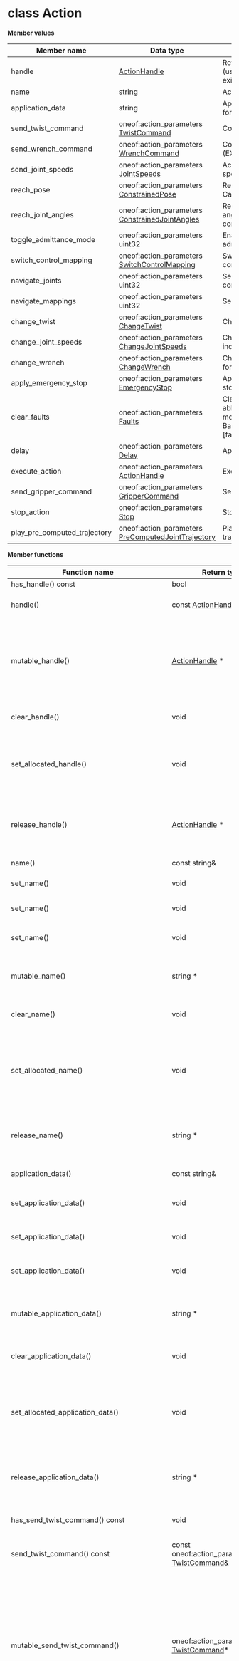 # class Action

 **Member values** 

|Member name|Data type|Description|
|-----------|---------|-----------|
|handle| [ActionHandle](ActionHandle.md#)|Reference to the action \(useful when updating an existing action\)|
|name|string|Action friendly name|
|application\_data|string|Application data \(reserved for use by Web App\)|
|send\_twist\_command|oneof:action\_parameters [TwistCommand](TwistCommand.md#)|Control the tool in velocity|
|send\_wrench\_command|oneof:action\_parameters [WrenchCommand](WrenchCommand.md#)|Control the tool in force \(EXPERIMENTAL\)|
|send\_joint\_speeds|oneof:action\_parameters [JointSpeeds](JointSpeeds.md#)|Action to control each joint speed|
|reach\_pose|oneof:action\_parameters [ConstrainedPose](ConstrainedPose.md#)|Reach a pose given Cartesian constraints|
|reach\_joint\_angles|oneof:action\_parameters [ConstrainedJointAngles](ConstrainedJointAngles.md#)|Reach a series of joint angles given angular constraints|
|toggle\_admittance\_mode|oneof:action\_parameters uint32|Enable or disable the admittance mode|
|switch\_control\_mapping|oneof:action\_parameters [SwitchControlMapping](SwitchControlMapping.md#)|Switch the active controller map|
|navigate\_joints|oneof:action\_parameters uint32|Select the next actuator to control in a map|
|navigate\_mappings|oneof:action\_parameters uint32|Select a different map|
|change\_twist|oneof:action\_parameters [ChangeTwist](ChangeTwist.md#)|Change tool twist|
|change\_joint\_speeds|oneof:action\_parameters [ChangeJointSpeeds](ChangeJointSpeeds.md#)|Change the joint speeds individually|
|change\_wrench|oneof:action\_parameters [ChangeWrench](ChangeWrench.md#)|Change the Cartesian force|
|apply\_emergency\_stop|oneof:action\_parameters [EmergencyStop](EmergencyStop.md#)|Apply robot emergency stop|
|clear\_faults|oneof:action\_parameters [Faults](Faults.md#)|Clear faults. Robot will be able to move if there is no more fault \(see BaseCyclic.BaseFeedback.\[fault\_bank\_a | fault\_bank\_b\]\)|
|delay|oneof:action\_parameters [Delay](Delay.md#)|Apply a delay|
|execute\_action|oneof:action\_parameters [ActionHandle](ActionHandle.md#)|Execute an existing action|
|send\_gripper\_command|oneof:action\_parameters [GripperCommand](GripperCommand.md#)|Send a gripper command|
|stop\_action|oneof:action\_parameters [Stop](Stop.md#)|Stop movement|
|play\_pre\_computed\_trajectory|oneof:action\_parameters [PreComputedJointTrajectory](PreComputedJointTrajectory.md#)|Play a pre-computed joint trajectory|

 **Member functions** 

|Function name|Return type|Input type|Description|
|-------------|-----------|----------|-----------|
|has\_handle\(\) const|bool|void|Returns true if handle is set.|
|handle\(\)|const [ActionHandle](ActionHandle.md#)&|void|Returns the current value of handle. If handle is not set, returns a [ActionHandle](ActionHandle.md#) with none of its fields set \(possibly handle::default\_instance\(\)\).|
|mutable\_handle\(\)| [ActionHandle](ActionHandle.md#) \*|void|Returns a pointer to the mutable [ActionHandle](ActionHandle.md#) object that stores the field's value. If the field was not set prior to the call, then the returned [ActionHandle](ActionHandle.md#) will have none of its fields set \(i.e. it will be identical to a newly-allocated [ActionHandle](ActionHandle.md#)\). After calling this, has\_handle\(\) will return true and handle\(\) will return a reference to the same instance of [ActionHandle](ActionHandle.md#).|
|clear\_handle\(\)|void|void|Clears the value of the field. After calling this, has\_handle\(\) will return false and handle\(\) will return the default value.|
|set\_allocated\_handle\(\)|void| [ActionHandle](ActionHandle.md#) \*|Sets the [ActionHandle](ActionHandle.md#) object to the field and frees the previous field value if it exists. If the [ActionHandle](ActionHandle.md#) pointer is not NULL, the message takes ownership of the allocated [ActionHandle](ActionHandle.md#) object and has\_ [ActionHandle](ActionHandle.md#)\(\) will return true. Otherwise, if the handle is NULL, the behavior is the same as calling clear\_handle\(\).|
|release\_handle\(\)| [ActionHandle](ActionHandle.md#) \*|void|Releases the ownership of the field and returns the pointer of the [ActionHandle](ActionHandle.md#) object. After calling this, caller takes the ownership of the allocated [ActionHandle](ActionHandle.md#) object, has\_handle\(\) will return false, and handle\(\) will return the default value.|
|name\(\)|const string&|void|Returns the current value of name. If name is not set, returns the empty string/empty bytes.|
|set\_name\(\)|void|const string&|Sets the value of name. After calling this, name\(\) will return a copy of value.|
|set\_name\(\)|void|string&&|\(C++11 and beyond\): Sets the value of name, moving from the passed string. After calling this, name\(\) will return a copy of value.|
|set\_name\(\)|void|const char\*|Sets the value of name using a C-style null-terminated string. After calling this, name\(\) will return a copy of value.|
|mutable\_name\(\)|string \*|void|Returns a pointer to the mutable string object that stores name's value. If the field was not set prior to the call, then the returned string will be empty. After calling this, name\(\) will return whatever value is written into the given string.|
|clear\_name\(\)|void|void|Clears the value of name. After calling this, name\(\) will return the empty string/empty bytes.|
|set\_allocated\_name\(\)|void|string\*|Sets the string object to the field and frees the previous field value if it exists. If the string pointer is not NULL, the message takes ownership of the allocated string object. The message is free to delete the allocated string object at any time, so references to the object may be invalidated. Otherwise, if the value is NULL, the behavior is the same as calling clear\_name\(\).|
|release\_name\(\)|string \*|void|Releases the ownership of name and returns the pointer of the string object. After calling this, caller takes the ownership of the allocated string object and name\(\) will return the empty string/empty bytes.|
|application\_data\(\)|const string&|void|Returns the current value of application\_data. If application\_data is not set, returns the empty string/empty bytes.|
|set\_application\_data\(\)|void|const string&|Sets the value of application\_data. After calling this, application\_data\(\) will return a copy of value.|
|set\_application\_data\(\)|void|string&&|\(C++11 and beyond\): Sets the value of application\_data, moving from the passed string. After calling this, application\_data\(\) will return a copy of value.|
|set\_application\_data\(\)|void|const char\*|Sets the value of application\_data using a C-style null-terminated string. After calling this, application\_data\(\) will return a copy of value.|
|mutable\_application\_data\(\)|string \*|void|Returns a pointer to the mutable string object that stores application\_data's value. If the field was not set prior to the call, then the returned string will be empty. After calling this, application\_data\(\) will return whatever value is written into the given string.|
|clear\_application\_data\(\)|void|void|Clears the value of application\_data. After calling this, application\_data\(\) will return the empty string/empty bytes.|
|set\_allocated\_application\_data\(\)|void|string\*|Sets the string object to the field and frees the previous field value if it exists. If the string pointer is not NULL, the message takes ownership of the allocated string object. The message is free to delete the allocated string object at any time, so references to the object may be invalidated. Otherwise, if the value is NULL, the behavior is the same as calling clear\_application\_data\(\).|
|release\_application\_data\(\)|string \*|void|Releases the ownership of application\_data and returns the pointer of the string object. After calling this, caller takes the ownership of the allocated string object and application\_data\(\) will return the empty string/empty bytes.|
|has\_send\_twist\_command\(\) const|void|void|Returns the current value of the field if oneof case is kSend\_twist\_command. Otherwise, returns oneof:action\_parameters [TwistCommand](TwistCommand.md#)::default\_instance\(\)|
|send\_twist\_command\(\) const|const oneof:action\_parameters [TwistCommand](TwistCommand.md#)&|void|Returns the current value of the field if oneof case is kSend\_twist\_command|
|mutable\_send\_twist\_command\(\)|oneof:action\_parameters [TwistCommand](TwistCommand.md#)\*|void|If any other oneof field in the same oneof is set, calls clear\_action\_parameters\(\). Sets the oneof case to kSend\_twist\_command and returns a pointer to the mutable oneof:action\_parameters [TwistCommand](TwistCommand.md#) object that stores the field's value. If the oneof case was not kSend\_twist\_command prior to the call, then the returned oneof:action\_parameters [TwistCommand](TwistCommand.md#) will have none of its fields set \(i.e. it will be identical to a newly-allocated oneof:action\_parameters [TwistCommand](TwistCommand.md#)\). After calling this, has\_send\_twist\_command\(\) will return true, send\_twist\_command\(\) will return a reference to the same instance of oneof:action\_parameters [TwistCommand](TwistCommand.md#) and action\_parameters\_case\(\) will return kSend\_twist\_command|
|clear\_send\_twist\_command\(\)|void|void|Nothing will be changed if the oneof case is not kSend\_twist\_command. If the oneof case equals kSend\_twist\_command, frees the field and clears the oneof case. has\_send\_twist\_command\(\) will return false, send\_twist\_command\(\) will return the default value and action\_parameters\_case\(\) will return ACTION\_PARAMETERS\_NOT\_SET.|
|set\_allocated\_send\_twist\_command\(\)|void|oneof:action\_parameters [TwistCommand](TwistCommand.md#)\*|Calls clear\_action\_parameters\(\). If the oneof:action\_parameters [TwistCommand](TwistCommand.md#) pointer is not NULL: Sets the oneof:action\_parameters [TwistCommand](TwistCommand.md#) object to the field and sets the oneof case to kSend\_twist\_command. The message takes ownership of the allocated oneof:action\_parameters [TwistCommand](TwistCommand.md#) object, has\_send\_twist\_command\(\) will return true and action\_parameters\_case\(\) will return kSend\_twist\_command. If the pointer is NULL, has\_send\_twist\_command\(\) will return false and action\_parameters\_case\(\) will return ACTION\_PARAMETERS\_NOT\_SET. \(The behavior is like calling clear\_action\_parameters\(\)\)|
|release\_send\_twist\_command\(\)|oneof:action\_parameters [TwistCommand](TwistCommand.md#)\*|void|Returns NULL if oneof case is not kSend\_twist\_command. If the oneof case is kSend\_twist\_command, clears the oneof case, releases the ownership of the field and returns the pointer of the action\_parameters object. After calling this, caller takes the ownership of the allocated action\_parameters object, has\_send\_twist\_command\(\) will return false, send\_twist\_command\(\) will return the default value and action\_parameters\_case\(\) will return ACTION\_PARAMETERS\_NOT\_SET.|
|has\_send\_wrench\_command\(\) const|void|void|Returns the current value of the field if oneof case is kSend\_wrench\_command. Otherwise, returns oneof:action\_parameters [WrenchCommand](WrenchCommand.md#)::default\_instance\(\)|
|send\_wrench\_command\(\) const|const oneof:action\_parameters [WrenchCommand](WrenchCommand.md#)&|void|Returns the current value of the field if oneof case is kSend\_wrench\_command|
|mutable\_send\_wrench\_command\(\)|oneof:action\_parameters [WrenchCommand](WrenchCommand.md#)\*|void|If any other oneof field in the same oneof is set, calls clear\_action\_parameters\(\). Sets the oneof case to kSend\_wrench\_command and returns a pointer to the mutable oneof:action\_parameters [WrenchCommand](WrenchCommand.md#) object that stores the field's value. If the oneof case was not kSend\_wrench\_command prior to the call, then the returned oneof:action\_parameters [WrenchCommand](WrenchCommand.md#) will have none of its fields set \(i.e. it will be identical to a newly-allocated oneof:action\_parameters [WrenchCommand](WrenchCommand.md#)\). After calling this, has\_send\_wrench\_command\(\) will return true, send\_wrench\_command\(\) will return a reference to the same instance of oneof:action\_parameters [WrenchCommand](WrenchCommand.md#) and action\_parameters\_case\(\) will return kSend\_wrench\_command|
|clear\_send\_wrench\_command\(\)|void|void|Nothing will be changed if the oneof case is not kSend\_wrench\_command. If the oneof case equals kSend\_wrench\_command, frees the field and clears the oneof case. has\_send\_wrench\_command\(\) will return false, send\_wrench\_command\(\) will return the default value and action\_parameters\_case\(\) will return ACTION\_PARAMETERS\_NOT\_SET.|
|set\_allocated\_send\_wrench\_command\(\)|void|oneof:action\_parameters [WrenchCommand](WrenchCommand.md#)\*|Calls clear\_action\_parameters\(\). If the oneof:action\_parameters [WrenchCommand](WrenchCommand.md#) pointer is not NULL: Sets the oneof:action\_parameters [WrenchCommand](WrenchCommand.md#) object to the field and sets the oneof case to kSend\_wrench\_command. The message takes ownership of the allocated oneof:action\_parameters [WrenchCommand](WrenchCommand.md#) object, has\_send\_wrench\_command\(\) will return true and action\_parameters\_case\(\) will return kSend\_wrench\_command. If the pointer is NULL, has\_send\_wrench\_command\(\) will return false and action\_parameters\_case\(\) will return ACTION\_PARAMETERS\_NOT\_SET. \(The behavior is like calling clear\_action\_parameters\(\)\)|
|release\_send\_wrench\_command\(\)|oneof:action\_parameters [WrenchCommand](WrenchCommand.md#)\*|void|Returns NULL if oneof case is not kSend\_wrench\_command. If the oneof case is kSend\_wrench\_command, clears the oneof case, releases the ownership of the field and returns the pointer of the action\_parameters object. After calling this, caller takes the ownership of the allocated action\_parameters object, has\_send\_wrench\_command\(\) will return false, send\_wrench\_command\(\) will return the default value and action\_parameters\_case\(\) will return ACTION\_PARAMETERS\_NOT\_SET.|
|has\_send\_joint\_speeds\(\) const|void|void|Returns the current value of the field if oneof case is kSend\_joint\_speeds. Otherwise, returns oneof:action\_parameters [JointSpeeds](JointSpeeds.md#)::default\_instance\(\)|
|send\_joint\_speeds\(\) const|const oneof:action\_parameters [JointSpeeds](JointSpeeds.md#)&|void|Returns the current value of the field if oneof case is kSend\_joint\_speeds|
|mutable\_send\_joint\_speeds\(\)|oneof:action\_parameters [JointSpeeds](JointSpeeds.md#)\*|void|If any other oneof field in the same oneof is set, calls clear\_action\_parameters\(\). Sets the oneof case to kSend\_joint\_speeds and returns a pointer to the mutable oneof:action\_parameters [JointSpeeds](JointSpeeds.md#) object that stores the field's value. If the oneof case was not kSend\_joint\_speeds prior to the call, then the returned oneof:action\_parameters [JointSpeeds](JointSpeeds.md#) will have none of its fields set \(i.e. it will be identical to a newly-allocated oneof:action\_parameters [JointSpeeds](JointSpeeds.md#)\). After calling this, has\_send\_joint\_speeds\(\) will return true, send\_joint\_speeds\(\) will return a reference to the same instance of oneof:action\_parameters [JointSpeeds](JointSpeeds.md#) and action\_parameters\_case\(\) will return kSend\_joint\_speeds|
|clear\_send\_joint\_speeds\(\)|void|void|Nothing will be changed if the oneof case is not kSend\_joint\_speeds. If the oneof case equals kSend\_joint\_speeds, frees the field and clears the oneof case. has\_send\_joint\_speeds\(\) will return false, send\_joint\_speeds\(\) will return the default value and action\_parameters\_case\(\) will return ACTION\_PARAMETERS\_NOT\_SET.|
|set\_allocated\_send\_joint\_speeds\(\)|void|oneof:action\_parameters [JointSpeeds](JointSpeeds.md#)\*|Calls clear\_action\_parameters\(\). If the oneof:action\_parameters [JointSpeeds](JointSpeeds.md#) pointer is not NULL: Sets the oneof:action\_parameters [JointSpeeds](JointSpeeds.md#) object to the field and sets the oneof case to kSend\_joint\_speeds. The message takes ownership of the allocated oneof:action\_parameters [JointSpeeds](JointSpeeds.md#) object, has\_send\_joint\_speeds\(\) will return true and action\_parameters\_case\(\) will return kSend\_joint\_speeds. If the pointer is NULL, has\_send\_joint\_speeds\(\) will return false and action\_parameters\_case\(\) will return ACTION\_PARAMETERS\_NOT\_SET. \(The behavior is like calling clear\_action\_parameters\(\)\)|
|release\_send\_joint\_speeds\(\)|oneof:action\_parameters [JointSpeeds](JointSpeeds.md#)\*|void|Returns NULL if oneof case is not kSend\_joint\_speeds. If the oneof case is kSend\_joint\_speeds, clears the oneof case, releases the ownership of the field and returns the pointer of the action\_parameters object. After calling this, caller takes the ownership of the allocated action\_parameters object, has\_send\_joint\_speeds\(\) will return false, send\_joint\_speeds\(\) will return the default value and action\_parameters\_case\(\) will return ACTION\_PARAMETERS\_NOT\_SET.|
|has\_reach\_pose\(\) const|void|void|Returns the current value of the field if oneof case is kReach\_pose. Otherwise, returns oneof:action\_parameters [ConstrainedPose](ConstrainedPose.md#)::default\_instance\(\)|
|reach\_pose\(\) const|const oneof:action\_parameters [ConstrainedPose](ConstrainedPose.md#)&|void|Returns the current value of the field if oneof case is kReach\_pose|
|mutable\_reach\_pose\(\)|oneof:action\_parameters [ConstrainedPose](ConstrainedPose.md#)\*|void|If any other oneof field in the same oneof is set, calls clear\_action\_parameters\(\). Sets the oneof case to kReach\_pose and returns a pointer to the mutable oneof:action\_parameters [ConstrainedPose](ConstrainedPose.md#) object that stores the field's value. If the oneof case was not kReach\_pose prior to the call, then the returned oneof:action\_parameters [ConstrainedPose](ConstrainedPose.md#) will have none of its fields set \(i.e. it will be identical to a newly-allocated oneof:action\_parameters [ConstrainedPose](ConstrainedPose.md#)\). After calling this, has\_reach\_pose\(\) will return true, reach\_pose\(\) will return a reference to the same instance of oneof:action\_parameters [ConstrainedPose](ConstrainedPose.md#) and action\_parameters\_case\(\) will return kReach\_pose|
|clear\_reach\_pose\(\)|void|void|Nothing will be changed if the oneof case is not kReach\_pose. If the oneof case equals kReach\_pose, frees the field and clears the oneof case. has\_reach\_pose\(\) will return false, reach\_pose\(\) will return the default value and action\_parameters\_case\(\) will return ACTION\_PARAMETERS\_NOT\_SET.|
|set\_allocated\_reach\_pose\(\)|void|oneof:action\_parameters [ConstrainedPose](ConstrainedPose.md#)\*|Calls clear\_action\_parameters\(\). If the oneof:action\_parameters [ConstrainedPose](ConstrainedPose.md#) pointer is not NULL: Sets the oneof:action\_parameters [ConstrainedPose](ConstrainedPose.md#) object to the field and sets the oneof case to kReach\_pose. The message takes ownership of the allocated oneof:action\_parameters [ConstrainedPose](ConstrainedPose.md#) object, has\_reach\_pose\(\) will return true and action\_parameters\_case\(\) will return kReach\_pose. If the pointer is NULL, has\_reach\_pose\(\) will return false and action\_parameters\_case\(\) will return ACTION\_PARAMETERS\_NOT\_SET. \(The behavior is like calling clear\_action\_parameters\(\)\)|
|release\_reach\_pose\(\)|oneof:action\_parameters [ConstrainedPose](ConstrainedPose.md#)\*|void|Returns NULL if oneof case is not kReach\_pose. If the oneof case is kReach\_pose, clears the oneof case, releases the ownership of the field and returns the pointer of the action\_parameters object. After calling this, caller takes the ownership of the allocated action\_parameters object, has\_reach\_pose\(\) will return false, reach\_pose\(\) will return the default value and action\_parameters\_case\(\) will return ACTION\_PARAMETERS\_NOT\_SET.|
|has\_reach\_joint\_angles\(\) const|void|void|Returns the current value of the field if oneof case is kReach\_joint\_angles. Otherwise, returns oneof:action\_parameters [ConstrainedJointAngles](ConstrainedJointAngles.md#)::default\_instance\(\)|
|reach\_joint\_angles\(\) const|const oneof:action\_parameters [ConstrainedJointAngles](ConstrainedJointAngles.md#)&|void|Returns the current value of the field if oneof case is kReach\_joint\_angles|
|mutable\_reach\_joint\_angles\(\)|oneof:action\_parameters [ConstrainedJointAngles](ConstrainedJointAngles.md#)\*|void|If any other oneof field in the same oneof is set, calls clear\_action\_parameters\(\). Sets the oneof case to kReach\_joint\_angles and returns a pointer to the mutable oneof:action\_parameters [ConstrainedJointAngles](ConstrainedJointAngles.md#) object that stores the field's value. If the oneof case was not kReach\_joint\_angles prior to the call, then the returned oneof:action\_parameters [ConstrainedJointAngles](ConstrainedJointAngles.md#) will have none of its fields set \(i.e. it will be identical to a newly-allocated oneof:action\_parameters [ConstrainedJointAngles](ConstrainedJointAngles.md#)\). After calling this, has\_reach\_joint\_angles\(\) will return true, reach\_joint\_angles\(\) will return a reference to the same instance of oneof:action\_parameters [ConstrainedJointAngles](ConstrainedJointAngles.md#) and action\_parameters\_case\(\) will return kReach\_joint\_angles|
|clear\_reach\_joint\_angles\(\)|void|void|Nothing will be changed if the oneof case is not kReach\_joint\_angles. If the oneof case equals kReach\_joint\_angles, frees the field and clears the oneof case. has\_reach\_joint\_angles\(\) will return false, reach\_joint\_angles\(\) will return the default value and action\_parameters\_case\(\) will return ACTION\_PARAMETERS\_NOT\_SET.|
|set\_allocated\_reach\_joint\_angles\(\)|void|oneof:action\_parameters [ConstrainedJointAngles](ConstrainedJointAngles.md#)\*|Calls clear\_action\_parameters\(\). If the oneof:action\_parameters [ConstrainedJointAngles](ConstrainedJointAngles.md#) pointer is not NULL: Sets the oneof:action\_parameters [ConstrainedJointAngles](ConstrainedJointAngles.md#) object to the field and sets the oneof case to kReach\_joint\_angles. The message takes ownership of the allocated oneof:action\_parameters [ConstrainedJointAngles](ConstrainedJointAngles.md#) object, has\_reach\_joint\_angles\(\) will return true and action\_parameters\_case\(\) will return kReach\_joint\_angles. If the pointer is NULL, has\_reach\_joint\_angles\(\) will return false and action\_parameters\_case\(\) will return ACTION\_PARAMETERS\_NOT\_SET. \(The behavior is like calling clear\_action\_parameters\(\)\)|
|release\_reach\_joint\_angles\(\)|oneof:action\_parameters [ConstrainedJointAngles](ConstrainedJointAngles.md#)\*|void|Returns NULL if oneof case is not kReach\_joint\_angles. If the oneof case is kReach\_joint\_angles, clears the oneof case, releases the ownership of the field and returns the pointer of the action\_parameters object. After calling this, caller takes the ownership of the allocated action\_parameters object, has\_reach\_joint\_angles\(\) will return false, reach\_joint\_angles\(\) will return the default value and action\_parameters\_case\(\) will return ACTION\_PARAMETERS\_NOT\_SET.|
|set\_toggle\_admittance\_mode\(\)|void|oneof:action\_parameters uint32|If any other oneof field in the same oneof is set, calls clear\_action\_parameters\(\). Sets the value of this field and sets the oneof case to kToggle\_admittance\_mode.|
|toggle\_admittance\_mode\(\) const|oneof:action\_parameters uint32|void|Returns the current value of the field if oneof case is kToggle\_admittance\_mode. Otherwise, returns the default value.|
|clear\_toggle\_admittance\_mode\(\)|void|void|Nothing will be changed if the oneof case is not kToggle\_admittance\_mode. If the oneof case is kToggle\_admittance\_mode, clears the value of the field and the oneof case|
|has\_switch\_control\_mapping\(\) const|void|void|Returns the current value of the field if oneof case is kSwitch\_control\_mapping. Otherwise, returns oneof:action\_parameters [SwitchControlMapping](SwitchControlMapping.md#)::default\_instance\(\)|
|switch\_control\_mapping\(\) const|const oneof:action\_parameters [SwitchControlMapping](SwitchControlMapping.md#)&|void|Returns the current value of the field if oneof case is kSwitch\_control\_mapping|
|mutable\_switch\_control\_mapping\(\)|oneof:action\_parameters [SwitchControlMapping](SwitchControlMapping.md#)\*|void|If any other oneof field in the same oneof is set, calls clear\_action\_parameters\(\). Sets the oneof case to kSwitch\_control\_mapping and returns a pointer to the mutable oneof:action\_parameters [SwitchControlMapping](SwitchControlMapping.md#) object that stores the field's value. If the oneof case was not kSwitch\_control\_mapping prior to the call, then the returned oneof:action\_parameters [SwitchControlMapping](SwitchControlMapping.md#) will have none of its fields set \(i.e. it will be identical to a newly-allocated oneof:action\_parameters [SwitchControlMapping](SwitchControlMapping.md#)\). After calling this, has\_switch\_control\_mapping\(\) will return true, switch\_control\_mapping\(\) will return a reference to the same instance of oneof:action\_parameters [SwitchControlMapping](SwitchControlMapping.md#) and action\_parameters\_case\(\) will return kSwitch\_control\_mapping|
|clear\_switch\_control\_mapping\(\)|void|void|Nothing will be changed if the oneof case is not kSwitch\_control\_mapping. If the oneof case equals kSwitch\_control\_mapping, frees the field and clears the oneof case. has\_switch\_control\_mapping\(\) will return false, switch\_control\_mapping\(\) will return the default value and action\_parameters\_case\(\) will return ACTION\_PARAMETERS\_NOT\_SET.|
|set\_allocated\_switch\_control\_mapping\(\)|void|oneof:action\_parameters [SwitchControlMapping](SwitchControlMapping.md#)\*|Calls clear\_action\_parameters\(\). If the oneof:action\_parameters [SwitchControlMapping](SwitchControlMapping.md#) pointer is not NULL: Sets the oneof:action\_parameters [SwitchControlMapping](SwitchControlMapping.md#) object to the field and sets the oneof case to kSwitch\_control\_mapping. The message takes ownership of the allocated oneof:action\_parameters [SwitchControlMapping](SwitchControlMapping.md#) object, has\_switch\_control\_mapping\(\) will return true and action\_parameters\_case\(\) will return kSwitch\_control\_mapping. If the pointer is NULL, has\_switch\_control\_mapping\(\) will return false and action\_parameters\_case\(\) will return ACTION\_PARAMETERS\_NOT\_SET. \(The behavior is like calling clear\_action\_parameters\(\)\)|
|release\_switch\_control\_mapping\(\)|oneof:action\_parameters [SwitchControlMapping](SwitchControlMapping.md#)\*|void|Returns NULL if oneof case is not kSwitch\_control\_mapping. If the oneof case is kSwitch\_control\_mapping, clears the oneof case, releases the ownership of the field and returns the pointer of the action\_parameters object. After calling this, caller takes the ownership of the allocated action\_parameters object, has\_switch\_control\_mapping\(\) will return false, switch\_control\_mapping\(\) will return the default value and action\_parameters\_case\(\) will return ACTION\_PARAMETERS\_NOT\_SET.|
|set\_navigate\_joints\(\)|void|oneof:action\_parameters uint32|If any other oneof field in the same oneof is set, calls clear\_action\_parameters\(\). Sets the value of this field and sets the oneof case to kNavigate\_joints.|
|navigate\_joints\(\) const|oneof:action\_parameters uint32|void|Returns the current value of the field if oneof case is kNavigate\_joints. Otherwise, returns the default value.|
|clear\_navigate\_joints\(\)|void|void|Nothing will be changed if the oneof case is not kNavigate\_joints. If the oneof case is kNavigate\_joints, clears the value of the field and the oneof case|
|set\_navigate\_mappings\(\)|void|oneof:action\_parameters uint32|If any other oneof field in the same oneof is set, calls clear\_action\_parameters\(\). Sets the value of this field and sets the oneof case to kNavigate\_mappings.|
|navigate\_mappings\(\) const|oneof:action\_parameters uint32|void|Returns the current value of the field if oneof case is kNavigate\_mappings. Otherwise, returns the default value.|
|clear\_navigate\_mappings\(\)|void|void|Nothing will be changed if the oneof case is not kNavigate\_mappings. If the oneof case is kNavigate\_mappings, clears the value of the field and the oneof case|
|has\_change\_twist\(\) const|void|void|Returns the current value of the field if oneof case is kChange\_twist. Otherwise, returns oneof:action\_parameters [ChangeTwist](ChangeTwist.md#)::default\_instance\(\)|
|change\_twist\(\) const|const oneof:action\_parameters [ChangeTwist](ChangeTwist.md#)&|void|Returns the current value of the field if oneof case is kChange\_twist|
|mutable\_change\_twist\(\)|oneof:action\_parameters [ChangeTwist](ChangeTwist.md#)\*|void|If any other oneof field in the same oneof is set, calls clear\_action\_parameters\(\). Sets the oneof case to kChange\_twist and returns a pointer to the mutable oneof:action\_parameters [ChangeTwist](ChangeTwist.md#) object that stores the field's value. If the oneof case was not kChange\_twist prior to the call, then the returned oneof:action\_parameters [ChangeTwist](ChangeTwist.md#) will have none of its fields set \(i.e. it will be identical to a newly-allocated oneof:action\_parameters [ChangeTwist](ChangeTwist.md#)\). After calling this, has\_change\_twist\(\) will return true, change\_twist\(\) will return a reference to the same instance of oneof:action\_parameters [ChangeTwist](ChangeTwist.md#) and action\_parameters\_case\(\) will return kChange\_twist|
|clear\_change\_twist\(\)|void|void|Nothing will be changed if the oneof case is not kChange\_twist. If the oneof case equals kChange\_twist, frees the field and clears the oneof case. has\_change\_twist\(\) will return false, change\_twist\(\) will return the default value and action\_parameters\_case\(\) will return ACTION\_PARAMETERS\_NOT\_SET.|
|set\_allocated\_change\_twist\(\)|void|oneof:action\_parameters [ChangeTwist](ChangeTwist.md#)\*|Calls clear\_action\_parameters\(\). If the oneof:action\_parameters [ChangeTwist](ChangeTwist.md#) pointer is not NULL: Sets the oneof:action\_parameters [ChangeTwist](ChangeTwist.md#) object to the field and sets the oneof case to kChange\_twist. The message takes ownership of the allocated oneof:action\_parameters [ChangeTwist](ChangeTwist.md#) object, has\_change\_twist\(\) will return true and action\_parameters\_case\(\) will return kChange\_twist. If the pointer is NULL, has\_change\_twist\(\) will return false and action\_parameters\_case\(\) will return ACTION\_PARAMETERS\_NOT\_SET. \(The behavior is like calling clear\_action\_parameters\(\)\)|
|release\_change\_twist\(\)|oneof:action\_parameters [ChangeTwist](ChangeTwist.md#)\*|void|Returns NULL if oneof case is not kChange\_twist. If the oneof case is kChange\_twist, clears the oneof case, releases the ownership of the field and returns the pointer of the action\_parameters object. After calling this, caller takes the ownership of the allocated action\_parameters object, has\_change\_twist\(\) will return false, change\_twist\(\) will return the default value and action\_parameters\_case\(\) will return ACTION\_PARAMETERS\_NOT\_SET.|
|has\_change\_joint\_speeds\(\) const|void|void|Returns the current value of the field if oneof case is kChange\_joint\_speeds. Otherwise, returns oneof:action\_parameters [ChangeJointSpeeds](ChangeJointSpeeds.md#)::default\_instance\(\)|
|change\_joint\_speeds\(\) const|const oneof:action\_parameters [ChangeJointSpeeds](ChangeJointSpeeds.md#)&|void|Returns the current value of the field if oneof case is kChange\_joint\_speeds|
|mutable\_change\_joint\_speeds\(\)|oneof:action\_parameters [ChangeJointSpeeds](ChangeJointSpeeds.md#)\*|void|If any other oneof field in the same oneof is set, calls clear\_action\_parameters\(\). Sets the oneof case to kChange\_joint\_speeds and returns a pointer to the mutable oneof:action\_parameters [ChangeJointSpeeds](ChangeJointSpeeds.md#) object that stores the field's value. If the oneof case was not kChange\_joint\_speeds prior to the call, then the returned oneof:action\_parameters [ChangeJointSpeeds](ChangeJointSpeeds.md#) will have none of its fields set \(i.e. it will be identical to a newly-allocated oneof:action\_parameters [ChangeJointSpeeds](ChangeJointSpeeds.md#)\). After calling this, has\_change\_joint\_speeds\(\) will return true, change\_joint\_speeds\(\) will return a reference to the same instance of oneof:action\_parameters [ChangeJointSpeeds](ChangeJointSpeeds.md#) and action\_parameters\_case\(\) will return kChange\_joint\_speeds|
|clear\_change\_joint\_speeds\(\)|void|void|Nothing will be changed if the oneof case is not kChange\_joint\_speeds. If the oneof case equals kChange\_joint\_speeds, frees the field and clears the oneof case. has\_change\_joint\_speeds\(\) will return false, change\_joint\_speeds\(\) will return the default value and action\_parameters\_case\(\) will return ACTION\_PARAMETERS\_NOT\_SET.|
|set\_allocated\_change\_joint\_speeds\(\)|void|oneof:action\_parameters [ChangeJointSpeeds](ChangeJointSpeeds.md#)\*|Calls clear\_action\_parameters\(\). If the oneof:action\_parameters [ChangeJointSpeeds](ChangeJointSpeeds.md#) pointer is not NULL: Sets the oneof:action\_parameters [ChangeJointSpeeds](ChangeJointSpeeds.md#) object to the field and sets the oneof case to kChange\_joint\_speeds. The message takes ownership of the allocated oneof:action\_parameters [ChangeJointSpeeds](ChangeJointSpeeds.md#) object, has\_change\_joint\_speeds\(\) will return true and action\_parameters\_case\(\) will return kChange\_joint\_speeds. If the pointer is NULL, has\_change\_joint\_speeds\(\) will return false and action\_parameters\_case\(\) will return ACTION\_PARAMETERS\_NOT\_SET. \(The behavior is like calling clear\_action\_parameters\(\)\)|
|release\_change\_joint\_speeds\(\)|oneof:action\_parameters [ChangeJointSpeeds](ChangeJointSpeeds.md#)\*|void|Returns NULL if oneof case is not kChange\_joint\_speeds. If the oneof case is kChange\_joint\_speeds, clears the oneof case, releases the ownership of the field and returns the pointer of the action\_parameters object. After calling this, caller takes the ownership of the allocated action\_parameters object, has\_change\_joint\_speeds\(\) will return false, change\_joint\_speeds\(\) will return the default value and action\_parameters\_case\(\) will return ACTION\_PARAMETERS\_NOT\_SET.|
|has\_change\_wrench\(\) const|void|void|Returns the current value of the field if oneof case is kChange\_wrench. Otherwise, returns oneof:action\_parameters [ChangeWrench](ChangeWrench.md#)::default\_instance\(\)|
|change\_wrench\(\) const|const oneof:action\_parameters [ChangeWrench](ChangeWrench.md#)&|void|Returns the current value of the field if oneof case is kChange\_wrench|
|mutable\_change\_wrench\(\)|oneof:action\_parameters [ChangeWrench](ChangeWrench.md#)\*|void|If any other oneof field in the same oneof is set, calls clear\_action\_parameters\(\). Sets the oneof case to kChange\_wrench and returns a pointer to the mutable oneof:action\_parameters [ChangeWrench](ChangeWrench.md#) object that stores the field's value. If the oneof case was not kChange\_wrench prior to the call, then the returned oneof:action\_parameters [ChangeWrench](ChangeWrench.md#) will have none of its fields set \(i.e. it will be identical to a newly-allocated oneof:action\_parameters [ChangeWrench](ChangeWrench.md#)\). After calling this, has\_change\_wrench\(\) will return true, change\_wrench\(\) will return a reference to the same instance of oneof:action\_parameters [ChangeWrench](ChangeWrench.md#) and action\_parameters\_case\(\) will return kChange\_wrench|
|clear\_change\_wrench\(\)|void|void|Nothing will be changed if the oneof case is not kChange\_wrench. If the oneof case equals kChange\_wrench, frees the field and clears the oneof case. has\_change\_wrench\(\) will return false, change\_wrench\(\) will return the default value and action\_parameters\_case\(\) will return ACTION\_PARAMETERS\_NOT\_SET.|
|set\_allocated\_change\_wrench\(\)|void|oneof:action\_parameters [ChangeWrench](ChangeWrench.md#)\*|Calls clear\_action\_parameters\(\). If the oneof:action\_parameters [ChangeWrench](ChangeWrench.md#) pointer is not NULL: Sets the oneof:action\_parameters [ChangeWrench](ChangeWrench.md#) object to the field and sets the oneof case to kChange\_wrench. The message takes ownership of the allocated oneof:action\_parameters [ChangeWrench](ChangeWrench.md#) object, has\_change\_wrench\(\) will return true and action\_parameters\_case\(\) will return kChange\_wrench. If the pointer is NULL, has\_change\_wrench\(\) will return false and action\_parameters\_case\(\) will return ACTION\_PARAMETERS\_NOT\_SET. \(The behavior is like calling clear\_action\_parameters\(\)\)|
|release\_change\_wrench\(\)|oneof:action\_parameters [ChangeWrench](ChangeWrench.md#)\*|void|Returns NULL if oneof case is not kChange\_wrench. If the oneof case is kChange\_wrench, clears the oneof case, releases the ownership of the field and returns the pointer of the action\_parameters object. After calling this, caller takes the ownership of the allocated action\_parameters object, has\_change\_wrench\(\) will return false, change\_wrench\(\) will return the default value and action\_parameters\_case\(\) will return ACTION\_PARAMETERS\_NOT\_SET.|
|has\_apply\_emergency\_stop\(\) const|void|void|Returns the current value of the field if oneof case is kApply\_emergency\_stop. Otherwise, returns oneof:action\_parameters [EmergencyStop](EmergencyStop.md#)::default\_instance\(\)|
|apply\_emergency\_stop\(\) const|const oneof:action\_parameters [EmergencyStop](EmergencyStop.md#)&|void|Returns the current value of the field if oneof case is kApply\_emergency\_stop|
|mutable\_apply\_emergency\_stop\(\)|oneof:action\_parameters [EmergencyStop](EmergencyStop.md#)\*|void|If any other oneof field in the same oneof is set, calls clear\_action\_parameters\(\). Sets the oneof case to kApply\_emergency\_stop and returns a pointer to the mutable oneof:action\_parameters [EmergencyStop](EmergencyStop.md#) object that stores the field's value. If the oneof case was not kApply\_emergency\_stop prior to the call, then the returned oneof:action\_parameters [EmergencyStop](EmergencyStop.md#) will have none of its fields set \(i.e. it will be identical to a newly-allocated oneof:action\_parameters [EmergencyStop](EmergencyStop.md#)\). After calling this, has\_apply\_emergency\_stop\(\) will return true, apply\_emergency\_stop\(\) will return a reference to the same instance of oneof:action\_parameters [EmergencyStop](EmergencyStop.md#) and action\_parameters\_case\(\) will return kApply\_emergency\_stop|
|clear\_apply\_emergency\_stop\(\)|void|void|Nothing will be changed if the oneof case is not kApply\_emergency\_stop. If the oneof case equals kApply\_emergency\_stop, frees the field and clears the oneof case. has\_apply\_emergency\_stop\(\) will return false, apply\_emergency\_stop\(\) will return the default value and action\_parameters\_case\(\) will return ACTION\_PARAMETERS\_NOT\_SET.|
|set\_allocated\_apply\_emergency\_stop\(\)|void|oneof:action\_parameters [EmergencyStop](EmergencyStop.md#)\*|Calls clear\_action\_parameters\(\). If the oneof:action\_parameters [EmergencyStop](EmergencyStop.md#) pointer is not NULL: Sets the oneof:action\_parameters [EmergencyStop](EmergencyStop.md#) object to the field and sets the oneof case to kApply\_emergency\_stop. The message takes ownership of the allocated oneof:action\_parameters [EmergencyStop](EmergencyStop.md#) object, has\_apply\_emergency\_stop\(\) will return true and action\_parameters\_case\(\) will return kApply\_emergency\_stop. If the pointer is NULL, has\_apply\_emergency\_stop\(\) will return false and action\_parameters\_case\(\) will return ACTION\_PARAMETERS\_NOT\_SET. \(The behavior is like calling clear\_action\_parameters\(\)\)|
|release\_apply\_emergency\_stop\(\)|oneof:action\_parameters [EmergencyStop](EmergencyStop.md#)\*|void|Returns NULL if oneof case is not kApply\_emergency\_stop. If the oneof case is kApply\_emergency\_stop, clears the oneof case, releases the ownership of the field and returns the pointer of the action\_parameters object. After calling this, caller takes the ownership of the allocated action\_parameters object, has\_apply\_emergency\_stop\(\) will return false, apply\_emergency\_stop\(\) will return the default value and action\_parameters\_case\(\) will return ACTION\_PARAMETERS\_NOT\_SET.|
|has\_clear\_faults\(\) const|void|void|Returns the current value of the field if oneof case is kClear\_faults. Otherwise, returns oneof:action\_parameters [Faults](Faults.md#)::default\_instance\(\)|
|clear\_faults\(\) const|const oneof:action\_parameters [Faults](Faults.md#)&|void|Returns the current value of the field if oneof case is kClear\_faults|
|mutable\_clear\_faults\(\)|oneof:action\_parameters [Faults](Faults.md#)\*|void|If any other oneof field in the same oneof is set, calls clear\_action\_parameters\(\). Sets the oneof case to kClear\_faults and returns a pointer to the mutable oneof:action\_parameters [Faults](Faults.md#) object that stores the field's value. If the oneof case was not kClear\_faults prior to the call, then the returned oneof:action\_parameters [Faults](Faults.md#) will have none of its fields set \(i.e. it will be identical to a newly-allocated oneof:action\_parameters [Faults](Faults.md#)\). After calling this, has\_clear\_faults\(\) will return true, clear\_faults\(\) will return a reference to the same instance of oneof:action\_parameters [Faults](Faults.md#) and action\_parameters\_case\(\) will return kClear\_faults|
|clear\_clear\_faults\(\)|void|void|Nothing will be changed if the oneof case is not kClear\_faults. If the oneof case equals kClear\_faults, frees the field and clears the oneof case. has\_clear\_faults\(\) will return false, clear\_faults\(\) will return the default value and action\_parameters\_case\(\) will return ACTION\_PARAMETERS\_NOT\_SET.|
|set\_allocated\_clear\_faults\(\)|void|oneof:action\_parameters [Faults](Faults.md#)\*|Calls clear\_action\_parameters\(\). If the oneof:action\_parameters [Faults](Faults.md#) pointer is not NULL: Sets the oneof:action\_parameters [Faults](Faults.md#) object to the field and sets the oneof case to kClear\_faults. The message takes ownership of the allocated oneof:action\_parameters [Faults](Faults.md#) object, has\_clear\_faults\(\) will return true and action\_parameters\_case\(\) will return kClear\_faults. If the pointer is NULL, has\_clear\_faults\(\) will return false and action\_parameters\_case\(\) will return ACTION\_PARAMETERS\_NOT\_SET. \(The behavior is like calling clear\_action\_parameters\(\)\)|
|release\_clear\_faults\(\)|oneof:action\_parameters [Faults](Faults.md#)\*|void|Returns NULL if oneof case is not kClear\_faults. If the oneof case is kClear\_faults, clears the oneof case, releases the ownership of the field and returns the pointer of the action\_parameters object. After calling this, caller takes the ownership of the allocated action\_parameters object, has\_clear\_faults\(\) will return false, clear\_faults\(\) will return the default value and action\_parameters\_case\(\) will return ACTION\_PARAMETERS\_NOT\_SET.|
|has\_delay\(\) const|void|void|Returns the current value of the field if oneof case is kDelay. Otherwise, returns oneof:action\_parameters [Delay](Delay.md#)::default\_instance\(\)|
|delay\(\) const|const oneof:action\_parameters [Delay](Delay.md#)&|void|Returns the current value of the field if oneof case is kDelay|
|mutable\_delay\(\)|oneof:action\_parameters [Delay](Delay.md#)\*|void|If any other oneof field in the same oneof is set, calls clear\_action\_parameters\(\). Sets the oneof case to kDelay and returns a pointer to the mutable oneof:action\_parameters [Delay](Delay.md#) object that stores the field's value. If the oneof case was not kDelay prior to the call, then the returned oneof:action\_parameters [Delay](Delay.md#) will have none of its fields set \(i.e. it will be identical to a newly-allocated oneof:action\_parameters [Delay](Delay.md#)\). After calling this, has\_delay\(\) will return true, delay\(\) will return a reference to the same instance of oneof:action\_parameters [Delay](Delay.md#) and action\_parameters\_case\(\) will return kDelay|
|clear\_delay\(\)|void|void|Nothing will be changed if the oneof case is not kDelay. If the oneof case equals kDelay, frees the field and clears the oneof case. has\_delay\(\) will return false, delay\(\) will return the default value and action\_parameters\_case\(\) will return ACTION\_PARAMETERS\_NOT\_SET.|
|set\_allocated\_delay\(\)|void|oneof:action\_parameters [Delay](Delay.md#)\*|Calls clear\_action\_parameters\(\). If the oneof:action\_parameters [Delay](Delay.md#) pointer is not NULL: Sets the oneof:action\_parameters [Delay](Delay.md#) object to the field and sets the oneof case to kDelay. The message takes ownership of the allocated oneof:action\_parameters [Delay](Delay.md#) object, has\_delay\(\) will return true and action\_parameters\_case\(\) will return kDelay. If the pointer is NULL, has\_delay\(\) will return false and action\_parameters\_case\(\) will return ACTION\_PARAMETERS\_NOT\_SET. \(The behavior is like calling clear\_action\_parameters\(\)\)|
|release\_delay\(\)|oneof:action\_parameters [Delay](Delay.md#)\*|void|Returns NULL if oneof case is not kDelay. If the oneof case is kDelay, clears the oneof case, releases the ownership of the field and returns the pointer of the action\_parameters object. After calling this, caller takes the ownership of the allocated action\_parameters object, has\_delay\(\) will return false, delay\(\) will return the default value and action\_parameters\_case\(\) will return ACTION\_PARAMETERS\_NOT\_SET.|
|has\_execute\_action\(\) const|void|void|Returns the current value of the field if oneof case is kExecute\_action. Otherwise, returns oneof:action\_parameters [ActionHandle](ActionHandle.md#)::default\_instance\(\)|
|execute\_action\(\) const|const oneof:action\_parameters [ActionHandle](ActionHandle.md#)&|void|Returns the current value of the field if oneof case is kExecute\_action|
|mutable\_execute\_action\(\)|oneof:action\_parameters [ActionHandle](ActionHandle.md#)\*|void|If any other oneof field in the same oneof is set, calls clear\_action\_parameters\(\). Sets the oneof case to kExecute\_action and returns a pointer to the mutable oneof:action\_parameters [ActionHandle](ActionHandle.md#) object that stores the field's value. If the oneof case was not kExecute\_action prior to the call, then the returned oneof:action\_parameters [ActionHandle](ActionHandle.md#) will have none of its fields set \(i.e. it will be identical to a newly-allocated oneof:action\_parameters [ActionHandle](ActionHandle.md#)\). After calling this, has\_execute\_action\(\) will return true, execute\_action\(\) will return a reference to the same instance of oneof:action\_parameters [ActionHandle](ActionHandle.md#) and action\_parameters\_case\(\) will return kExecute\_action|
|clear\_execute\_action\(\)|void|void|Nothing will be changed if the oneof case is not kExecute\_action. If the oneof case equals kExecute\_action, frees the field and clears the oneof case. has\_execute\_action\(\) will return false, execute\_action\(\) will return the default value and action\_parameters\_case\(\) will return ACTION\_PARAMETERS\_NOT\_SET.|
|set\_allocated\_execute\_action\(\)|void|oneof:action\_parameters [ActionHandle](ActionHandle.md#)\*|Calls clear\_action\_parameters\(\). If the oneof:action\_parameters [ActionHandle](ActionHandle.md#) pointer is not NULL: Sets the oneof:action\_parameters [ActionHandle](ActionHandle.md#) object to the field and sets the oneof case to kExecute\_action. The message takes ownership of the allocated oneof:action\_parameters [ActionHandle](ActionHandle.md#) object, has\_execute\_action\(\) will return true and action\_parameters\_case\(\) will return kExecute\_action. If the pointer is NULL, has\_execute\_action\(\) will return false and action\_parameters\_case\(\) will return ACTION\_PARAMETERS\_NOT\_SET. \(The behavior is like calling clear\_action\_parameters\(\)\)|
|release\_execute\_action\(\)|oneof:action\_parameters [ActionHandle](ActionHandle.md#)\*|void|Returns NULL if oneof case is not kExecute\_action. If the oneof case is kExecute\_action, clears the oneof case, releases the ownership of the field and returns the pointer of the action\_parameters object. After calling this, caller takes the ownership of the allocated action\_parameters object, has\_execute\_action\(\) will return false, execute\_action\(\) will return the default value and action\_parameters\_case\(\) will return ACTION\_PARAMETERS\_NOT\_SET.|
|has\_send\_gripper\_command\(\) const|void|void|Returns the current value of the field if oneof case is kSend\_gripper\_command. Otherwise, returns oneof:action\_parameters [GripperCommand](GripperCommand.md#)::default\_instance\(\)|
|send\_gripper\_command\(\) const|const oneof:action\_parameters [GripperCommand](GripperCommand.md#)&|void|Returns the current value of the field if oneof case is kSend\_gripper\_command|
|mutable\_send\_gripper\_command\(\)|oneof:action\_parameters [GripperCommand](GripperCommand.md#)\*|void|If any other oneof field in the same oneof is set, calls clear\_action\_parameters\(\). Sets the oneof case to kSend\_gripper\_command and returns a pointer to the mutable oneof:action\_parameters [GripperCommand](GripperCommand.md#) object that stores the field's value. If the oneof case was not kSend\_gripper\_command prior to the call, then the returned oneof:action\_parameters [GripperCommand](GripperCommand.md#) will have none of its fields set \(i.e. it will be identical to a newly-allocated oneof:action\_parameters [GripperCommand](GripperCommand.md#)\). After calling this, has\_send\_gripper\_command\(\) will return true, send\_gripper\_command\(\) will return a reference to the same instance of oneof:action\_parameters [GripperCommand](GripperCommand.md#) and action\_parameters\_case\(\) will return kSend\_gripper\_command|
|clear\_send\_gripper\_command\(\)|void|void|Nothing will be changed if the oneof case is not kSend\_gripper\_command. If the oneof case equals kSend\_gripper\_command, frees the field and clears the oneof case. has\_send\_gripper\_command\(\) will return false, send\_gripper\_command\(\) will return the default value and action\_parameters\_case\(\) will return ACTION\_PARAMETERS\_NOT\_SET.|
|set\_allocated\_send\_gripper\_command\(\)|void|oneof:action\_parameters [GripperCommand](GripperCommand.md#)\*|Calls clear\_action\_parameters\(\). If the oneof:action\_parameters [GripperCommand](GripperCommand.md#) pointer is not NULL: Sets the oneof:action\_parameters [GripperCommand](GripperCommand.md#) object to the field and sets the oneof case to kSend\_gripper\_command. The message takes ownership of the allocated oneof:action\_parameters [GripperCommand](GripperCommand.md#) object, has\_send\_gripper\_command\(\) will return true and action\_parameters\_case\(\) will return kSend\_gripper\_command. If the pointer is NULL, has\_send\_gripper\_command\(\) will return false and action\_parameters\_case\(\) will return ACTION\_PARAMETERS\_NOT\_SET. \(The behavior is like calling clear\_action\_parameters\(\)\)|
|release\_send\_gripper\_command\(\)|oneof:action\_parameters [GripperCommand](GripperCommand.md#)\*|void|Returns NULL if oneof case is not kSend\_gripper\_command. If the oneof case is kSend\_gripper\_command, clears the oneof case, releases the ownership of the field and returns the pointer of the action\_parameters object. After calling this, caller takes the ownership of the allocated action\_parameters object, has\_send\_gripper\_command\(\) will return false, send\_gripper\_command\(\) will return the default value and action\_parameters\_case\(\) will return ACTION\_PARAMETERS\_NOT\_SET.|
|has\_stop\_action\(\) const|void|void|Returns the current value of the field if oneof case is kStop\_action. Otherwise, returns oneof:action\_parameters [Stop](Stop.md#)::default\_instance\(\)|
|stop\_action\(\) const|const oneof:action\_parameters [Stop](Stop.md#)&|void|Returns the current value of the field if oneof case is kStop\_action|
|mutable\_stop\_action\(\)|oneof:action\_parameters [Stop](Stop.md#)\*|void|If any other oneof field in the same oneof is set, calls clear\_action\_parameters\(\). Sets the oneof case to kStop\_action and returns a pointer to the mutable oneof:action\_parameters [Stop](Stop.md#) object that stores the field's value. If the oneof case was not kStop\_action prior to the call, then the returned oneof:action\_parameters [Stop](Stop.md#) will have none of its fields set \(i.e. it will be identical to a newly-allocated oneof:action\_parameters [Stop](Stop.md#)\). After calling this, has\_stop\_action\(\) will return true, stop\_action\(\) will return a reference to the same instance of oneof:action\_parameters [Stop](Stop.md#) and action\_parameters\_case\(\) will return kStop\_action|
|clear\_stop\_action\(\)|void|void|Nothing will be changed if the oneof case is not kStop\_action. If the oneof case equals kStop\_action, frees the field and clears the oneof case. has\_stop\_action\(\) will return false, stop\_action\(\) will return the default value and action\_parameters\_case\(\) will return ACTION\_PARAMETERS\_NOT\_SET.|
|set\_allocated\_stop\_action\(\)|void|oneof:action\_parameters [Stop](Stop.md#)\*|Calls clear\_action\_parameters\(\). If the oneof:action\_parameters [Stop](Stop.md#) pointer is not NULL: Sets the oneof:action\_parameters [Stop](Stop.md#) object to the field and sets the oneof case to kStop\_action. The message takes ownership of the allocated oneof:action\_parameters [Stop](Stop.md#) object, has\_stop\_action\(\) will return true and action\_parameters\_case\(\) will return kStop\_action. If the pointer is NULL, has\_stop\_action\(\) will return false and action\_parameters\_case\(\) will return ACTION\_PARAMETERS\_NOT\_SET. \(The behavior is like calling clear\_action\_parameters\(\)\)|
|release\_stop\_action\(\)|oneof:action\_parameters [Stop](Stop.md#)\*|void|Returns NULL if oneof case is not kStop\_action. If the oneof case is kStop\_action, clears the oneof case, releases the ownership of the field and returns the pointer of the action\_parameters object. After calling this, caller takes the ownership of the allocated action\_parameters object, has\_stop\_action\(\) will return false, stop\_action\(\) will return the default value and action\_parameters\_case\(\) will return ACTION\_PARAMETERS\_NOT\_SET.|
|has\_play\_pre\_computed\_trajectory\(\) const|void|void|Returns the current value of the field if oneof case is kPlay\_pre\_computed\_trajectory. Otherwise, returns oneof:action\_parameters [PreComputedJointTrajectory](PreComputedJointTrajectory.md#)::default\_instance\(\)|
|play\_pre\_computed\_trajectory\(\) const|const oneof:action\_parameters [PreComputedJointTrajectory](PreComputedJointTrajectory.md#)&|void|Returns the current value of the field if oneof case is kPlay\_pre\_computed\_trajectory|
|mutable\_play\_pre\_computed\_trajectory\(\)|oneof:action\_parameters [PreComputedJointTrajectory](PreComputedJointTrajectory.md#)\*|void|If any other oneof field in the same oneof is set, calls clear\_action\_parameters\(\). Sets the oneof case to kPlay\_pre\_computed\_trajectory and returns a pointer to the mutable oneof:action\_parameters [PreComputedJointTrajectory](PreComputedJointTrajectory.md#) object that stores the field's value. If the oneof case was not kPlay\_pre\_computed\_trajectory prior to the call, then the returned oneof:action\_parameters [PreComputedJointTrajectory](PreComputedJointTrajectory.md#) will have none of its fields set \(i.e. it will be identical to a newly-allocated oneof:action\_parameters [PreComputedJointTrajectory](PreComputedJointTrajectory.md#)\). After calling this, has\_play\_pre\_computed\_trajectory\(\) will return true, play\_pre\_computed\_trajectory\(\) will return a reference to the same instance of oneof:action\_parameters [PreComputedJointTrajectory](PreComputedJointTrajectory.md#) and action\_parameters\_case\(\) will return kPlay\_pre\_computed\_trajectory|
|clear\_play\_pre\_computed\_trajectory\(\)|void|void|Nothing will be changed if the oneof case is not kPlay\_pre\_computed\_trajectory. If the oneof case equals kPlay\_pre\_computed\_trajectory, frees the field and clears the oneof case. has\_play\_pre\_computed\_trajectory\(\) will return false, play\_pre\_computed\_trajectory\(\) will return the default value and action\_parameters\_case\(\) will return ACTION\_PARAMETERS\_NOT\_SET.|
|set\_allocated\_play\_pre\_computed\_trajectory\(\)|void|oneof:action\_parameters [PreComputedJointTrajectory](PreComputedJointTrajectory.md#)\*|Calls clear\_action\_parameters\(\). If the oneof:action\_parameters [PreComputedJointTrajectory](PreComputedJointTrajectory.md#) pointer is not NULL: Sets the oneof:action\_parameters [PreComputedJointTrajectory](PreComputedJointTrajectory.md#) object to the field and sets the oneof case to kPlay\_pre\_computed\_trajectory. The message takes ownership of the allocated oneof:action\_parameters [PreComputedJointTrajectory](PreComputedJointTrajectory.md#) object, has\_play\_pre\_computed\_trajectory\(\) will return true and action\_parameters\_case\(\) will return kPlay\_pre\_computed\_trajectory. If the pointer is NULL, has\_play\_pre\_computed\_trajectory\(\) will return false and action\_parameters\_case\(\) will return ACTION\_PARAMETERS\_NOT\_SET. \(The behavior is like calling clear\_action\_parameters\(\)\)|
|release\_play\_pre\_computed\_trajectory\(\)|oneof:action\_parameters [PreComputedJointTrajectory](PreComputedJointTrajectory.md#)\*|void|Returns NULL if oneof case is not kPlay\_pre\_computed\_trajectory. If the oneof case is kPlay\_pre\_computed\_trajectory, clears the oneof case, releases the ownership of the field and returns the pointer of the action\_parameters object. After calling this, caller takes the ownership of the allocated action\_parameters object, has\_play\_pre\_computed\_trajectory\(\) will return false, play\_pre\_computed\_trajectory\(\) will return the default value and action\_parameters\_case\(\) will return ACTION\_PARAMETERS\_NOT\_SET.|

**Parent topic:** [Base \(C++\)](../../summary_pages/Base.md)

